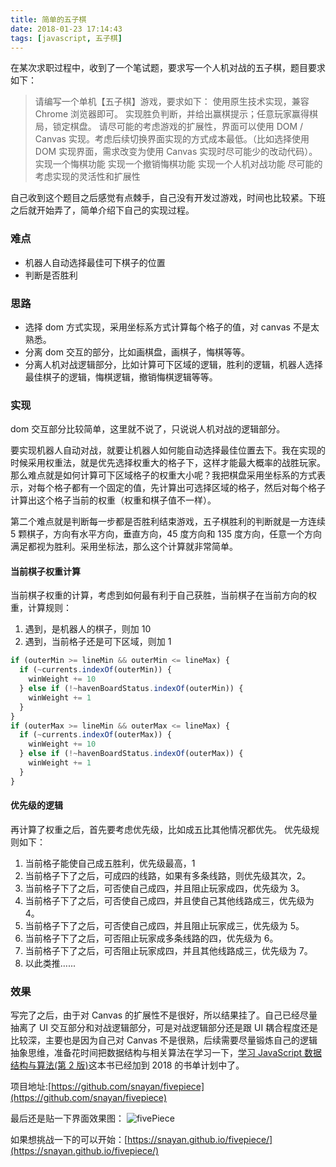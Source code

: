 ```yaml
---
title: 简单的五子棋
date: 2018-01-23 17:14:43
tags: [javascript, 五子棋]
---
```


在某次求职过程中，收到了一个笔试题，要求写一个人机对战的五子棋，题目要求如下：

> 请编写一个单机【五子棋】游戏，要求如下：
> 使用原生技术实现，兼容 Chrome 浏览器即可。
> 实现胜负判断，并给出赢棋提示；任意玩家赢得棋局，锁定棋盘。
> 请尽可能的考虑游戏的扩展性，界面可以使用 DOM / Canvas 实现。考虑后续切换界面实现的方式成本最低。（比如选择使用 DOM 实现界面，需求改变为使用 Canvas 实现时尽可能少的改动代码）。
> 实现一个悔棋功能
> 实现一个撤销悔棋功能
> 实现一个人机对战功能
> 尽可能的考虑实现的灵活性和扩展性

自己收到这个题目之后感觉有点棘手，自己没有开发过游戏，时间也比较紧。下班之后就开始弄了，简单介绍下自己的实现过程。

<!--more-->

### 难点

- 机器人自动选择最佳可下棋子的位置
- 判断是否胜利

### 思路

- 选择 dom 方式实现，采用坐标系方式计算每个格子的值，对 canvas 不是太熟悉。
- 分离 dom 交互的部分，比如画棋盘，画棋子，悔棋等等。
- 分离人机对战逻辑部分，比如计算可下区域的逻辑，胜利的逻辑，机器人选择最佳棋子的逻辑，悔棋逻辑，撤销悔棋逻辑等等。

### 实现

dom 交互部分比较简单，这里就不说了，只说说人机对战的逻辑部分。

要实现机器人自动对战，就要让机器人如何能自动选择最佳位置去下。我在实现的时候采用权重法，就是优先选择权重大的格子下，这样才能最大概率的战胜玩家。那么难点就是如何计算可下区域格子的权重大小呢？我把棋盘采用坐标系的方式表示，对每个格子都有一个固定的值，先计算出可选择区域的格子，然后对每个格子计算出这个格子当前的权重（权重和棋子值不一样）。

第二个难点就是判断每一步都是否胜利结束游戏，五子棋胜利的判断就是一方连续 5 颗棋子，方向有水平方向，垂直方向，45 度方向和 135 度方向，任意一个方向满足都视为胜利。采用坐标法，那么这个计算就非常简单。

#### 当前棋子权重计算

当前棋子权重的计算，考虑到如何最有利于自己获胜，当前棋子在当前方向的权重，计算规则：

1. 遇到，是机器人的棋子，则加 10
2. 遇到，当前格子还是可下区域，则加 1

```javascript
if (outerMin >= lineMin && outerMin <= lineMax) {
  if (~currents.indexOf(outerMin)) {
    winWeight += 10
  } else if (!~havenBoardStatus.indexOf(outerMin)) {
    winWeight += 1
  }
}
if (outerMax >= lineMin && outerMax <= lineMax) {
  if (~currents.indexOf(outerMax)) {
    winWeight += 10
  } else if (!~havenBoardStatus.indexOf(outerMax)) {
    winWeight += 1
  }
}
```

#### 优先级的逻辑

再计算了权重之后，首先要考虑优先级，比如成五比其他情况都优先。
优先级规则如下：

1. 当前格子能使自己成五胜利，优先级最高，1
2. 当前格子下了之后，可成四的线路，如果有多条线路，则优先级其次，2。
3. 当前格子下了之后，可否使自己成四，并且阻止玩家成四，优先级为 3。
4. 当前格子下了之后，可否使自己成四，并且使自己其他线路成三，优先级为 4。
5. 当前格子下了之后，可否使自己成四，并且阻止玩家成三，优先级为 5。
6. 当前格子下了之后，可否阻止玩家成多条线路的四，优先级为 6。
7. 当前格子下了之后，可否阻止玩家成四，并且其他线路成三，优先级为 7。
8. 以此类推…...

### 效果

写完了之后，由于对 Canvas 的扩展性不是很好，所以结果挂了。自己已经尽量抽离了 UI 交互部分和对战逻辑部分，可是对战逻辑部分还是跟 UI 耦合程度还是比较深，主要也是因为自己对 Canvas 不是很熟，后续需要尽量锻炼自己的逻辑抽象思维，准备花时间把数据结构与相关算法在学习一下，[学习 JavaScript 数据结构与算法(第 2 版)](https://github.com/snayan/bookLists#2018-%E7%9B%AE%E5%89%8D%E8%AE%A1%E5%88%92)这本书已经加到 2018 的书单计划中了。

项目地址:[https://github.com/snayan/fivepiece](https://github.com/snayan/fivepiece)

最后还是贴一下界面效果图：
![fivePiece](/fivepiece.png)

如果想挑战一下的可以开始：[https://snayan.github.io/fivepiece/](https://snayan.github.io/fivepiece/)

